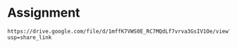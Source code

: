 # Assignment

```
https://drive.google.com/file/d/1mffK7VWS0E_RC7MQdLf7vrva3GsIV1Oe/view?usp=share_link
```
